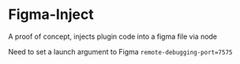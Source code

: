 # Figma-Inject
A proof of concept, injects plugin code into a figma file via node 

Need to set a launch argument to Figma `remote-debugging-port=7575`

